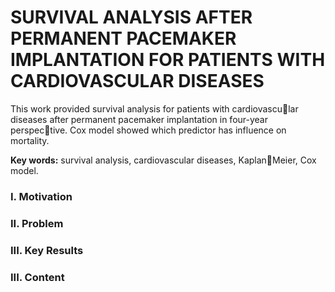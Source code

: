 # SURVIVAL ANALYSIS AFTER PERMANENT PACEMAKER IMPLANTATION FOR PATIENTS WITH CARDIOVASCULAR DISEASES

This work provided survival analysis for patients with cardiovascular diseases after permanent pacemaker implantation in four-year perspective. Cox model showed which predictor has influence on mortality.

**Key words:** survival analysis, cardiovascular diseases, KaplanMeier, Cox model.


### I. Motivation


### II. Problem


### III. Key Results 



### III. Content

